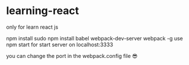 # learning-react
only for learn react js

npm install
sudo npm install babel webpack-dev-server webpack -g
use npm start for start server on localhost:3333

you can change the port in the webpack.config file 😎
